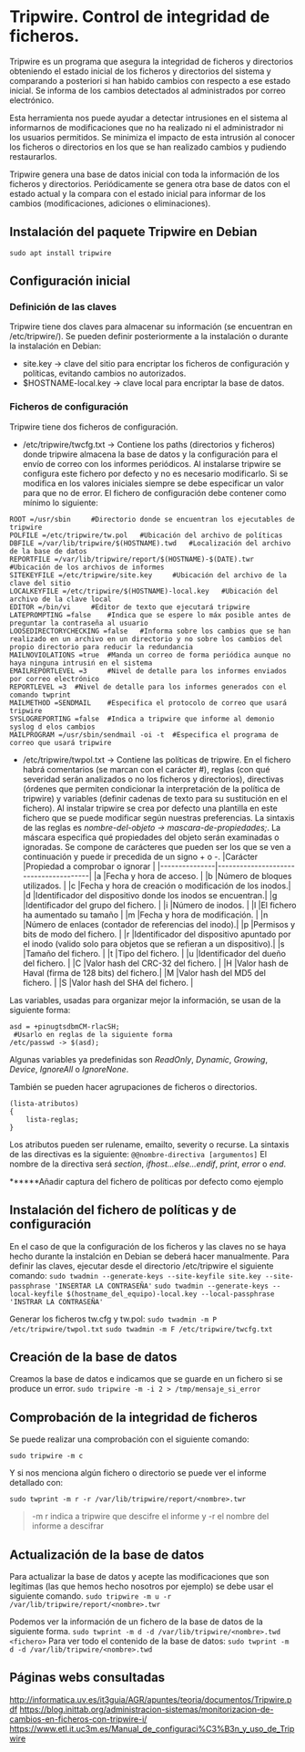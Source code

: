 # Tripwire. Control de integridad de ficheros.

Tripwire es un programa que asegura la integridad de ficheros y directorios obteniendo el estado inicial de los ficheros y directorios del sistema y comparando a posteriori si han habido cambios con respecto a ese estado inicial.
Se informa de los cambios detectados al administrados por correo electrónico.

Esta herramienta nos puede ayudar a detectar intrusiones en el sistema al informarnos de modificaciones que no ha realizado ni el administrador ni los usuarios permitidos. Se minimiza el impacto de esta intrusión al conocer los ficheros o directorios en los que se han realizado cambios y pudiendo restaurarlos.

Tripwire genera una base de datos inicial con toda la información de los ficheros y directorios. Periódicamente se genera otra base de datos con el estado actual y la compara con el estado inicial para informar de los cambios (modificaciones, adiciones o eliminaciones).


## Instalación del paquete Tripwire en Debian

`sudo apt install tripwire`


## Configuración inicial

### Definición de las claves

Tripwire tiene dos claves para almacenar su información (se encuentran en /etc/tripwire/). Se pueden definir posteriormente a la instalación o durante la instalación en Debian:
- site.key → clave del sitio para encriptar los ficheros de configuración y políticas, evitando cambios no autorizados.
- $HOSTNAME-local.key → clave local para encriptar la base de datos.


### Ficheros de configuración

Tripwire tiene dos ficheros de configuración.
- /etc/tripwire/twcfg.txt → Contiene los paths (directorios y ficheros) donde tripwire almacena la base de datos y la configuración para el envío de correo con los informes periódicos. Al instalarse tripwire se configura este fichero por defecto y no es necesario modificarlo. Si se modifica en los valores iniciales siempre se debe especificar un valor para que no de error. El fichero de configuración debe contener como mínimo lo siguiente:
```
ROOT =/usr/sbin 	#Directorio donde se encuentran los ejecutables de tripwire
POLFILE =/etc/tripwire/tw.pol 	#Ubicación del archivo de políticas
DBFILE =/var/lib/tripwire/$(HOSTNAME).twd 	#Localización del archivo de la base de datos
REPORTFILE =/var/lib/tripwire/report/$(HOSTNAME)-$(DATE).twr 	#Ubicación de los archivos de informes
SITEKEYFILE =/etc/tripwire/site.key 	#Ubicación del archivo de la clave del sitio
LOCALKEYFILE =/etc/tripwire/$(HOSTNAME)-local.key 	#Ubicación del archivo de la clave local
EDITOR =/bin/vi 	#Editor de texto que ejecutará tripwire
LATEPROMPTING =false 	#Indica que se espere lo máx posible antes de preguntar la contraseña al usuario
LOOSEDIRECTORYCHECKING =false 	#Informa sobre los cambios que se han realizado en un archivo en un directorio y no sobre los cambios del propio directorio para reducir la redundancia
MAILNOVIOLATIONS =true 	#Manda un correo de forma periódica aunque no haya ninguna intrusiń en el sistema
EMAILREPORTLEVEL =3 	#Nivel de detalle para los informes enviados por correo electrónico
REPORTLEVEL =3 	#Nivel de detalle para los informes generados con el comando twprint
MAILMETHOD =SENDMAIL 	#Especifica el protocolo de correo que usará tripwire
SYSLOGREPORTING =false 	#Indica a tripwire que informe al demonio syslog d elos cambios
MAILPROGRAM =/usr/sbin/sendmail -oi -t 	#Especifica el programa de correo que usará tripwire
```
- /etc/tripwire/twpol.txt → Contiene las políticas de tripwire. En el fichero habrá comentarios (se marcan con el carácter #), reglas (con qué severidad serán analizados o no los ficheros y directorios), directivas (órdenes que permiten condicionar la interpretación de la política de tripwire) y variables (definir cadenas de texto para su sustitución en el fichero).
Al instalar tripwire se crea por defecto una plantilla en este fichero que se puede modificar según nuestras preferencias.
La sintaxis de las reglas es _nombre-del-objeto -> mascara-de-propiedades;_. La máscara  especifica qué propiedades del objeto serán examinadas o ignoradas. Se compone de carácteres que pueden ser los que se ven a continuación y puede ir precedida de un signo + o -.
|Carácter	|Propiedad a comprobar o ignorar	|
|---------------|---------------------------------------|
|a 		|Fecha y hora de acceso.		|
|b 		|Número de bloques utilizados.		|
|c 		|Fecha y hora de creación o modificación de los inodos.|
|d 		|Identificador del dispositivo donde los inodos se encuentran.|
|g 		|Identificador del grupo del fichero.	|
|i 		|Número de inodos.			|
|l 		|El fichero ha aumentado su tamaño	|
|m 		|Fecha y hora de modificación.		|
|n 		|Número de enlaces (contador de referencias del inodo).|
|p 		|Permisos y bits de modo del fichero.	|
|r 		|Identificador del dispositivo apuntado por el inodo (valido solo para objetos
que se refieran a un dispositivo).|
|s 		|Tamaño del fichero.			|
|t 		|Tipo del fichero.			|
|u 		|Identificador del dueño del fichero.	|
|C 		|Valor hash del CRC-32 del fichero.	|
|H 		|Valor hash de Haval (firma de 128 bits) del fichero.|
|M 		|Valor hash del MD5 del fichero.	|
|S 		|Valor hash del SHA del fichero.	|

Las variables, usadas para organizar mejor la información, se usan de la siguiente forma:
```
asd = +pinugtsdbmCM-rlacSH;
 #Usarlo en reglas de la siguiente forma
/etc/passwd -> $(asd);
```
Algunas variables ya predefinidas son _ReadOnly_, _Dynamic_, _Growing_, _Device_, _IgnoreAll_ o _IgnoreNone_.

También se pueden hacer agrupaciones de ficheros o directorios.
```
(lista-atributos)
{
	lista-reglas;
}
```
Los atributos pueden ser rulename, emailto, severity o recurse.
La sintaxis de las directivas es la siguiente:
`@@nombre-directiva [argumentos]`
El nombre de la directiva será _section_, _ifhost...else...endif_, _print_, _error_ o _end_.


******Añadir captura del fichero de políticas por defecto como ejemplo


## Instalación del fichero de políticas y de configuración

En el caso de que la configuración de los ficheros y las claves no se haya hecho durante la instalción en Debian se deberá hacer manualmente.
Para definir las claves, ejecutar desde el directorio /etc/tripwire el siguiente comando:
`sudo twadmin --generate-keys --site-keyfile site.key --site-passphrase 'INSERTAR LA CONTRASEÑA'`
`sudo twadmin --generate-keys --local-keyfile $(hostname_del_equipo)-local.key --local-passphrase 'INSTRAR LA CONTRASEÑA'`

Generar los ficheros tw.cfg y tw.pol:
`sudo twadmin -m P /etc/tripwire/twpol.txt`
`sudo twadmin -m F /etc/tripwire/twcfg.txt`

## Creación de la base de datos

Creamos la base de datos e indicamos que se guarde en un fichero si se produce un error.
`sudo tripwire -m -i 2 > /tmp/mensaje_si_error`

## Comprobación de la integridad de ficheros

Se puede realizar una comprobación con el siguiente comando:

`sudo tripwire -m c`

Y si nos menciona algún fichero o directorio se puede ver el informe detallado con:

`sudo twprint -m r -r /var/lib/tripwire/report/<nombre>.twr`

> -m r indica a tripwire que descifre el informe y -r el nombre del informe a descifrar


## Actualización de la base de datos

Para actualizar la base de datos y acepte las modificaciones que son legítimas (las que hemos hecho nosotros por ejemplo) se debe usar el siguiente comando.
`sudo tripwire -m u -r /var/lib/tripwire/report/<nombre>.twr` 

Podemos ver la información de un fichero de la base de datos de la siguiente forma.
`sudo twprint -m d -d /var/lib/tripwire/<nombre>.twd <fichero>`
Para ver todo el contenido de la base de datos:
`sudo twprint -m d -d /var/lib/tripwire/<nombre>.twd`


## Páginas webs consultadas

http://informatica.uv.es/it3guia/AGR/apuntes/teoria/documentos/Tripwire.pdf
https://blog.inittab.org/administracion-sistemas/monitorizacion-de-cambios-en-ficheros-con-tripwire-i/
https://www.etl.it.uc3m.es/Manual_de_configuraci%C3%B3n_y_uso_de_Tripwire

